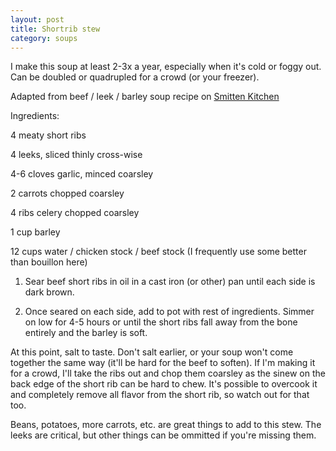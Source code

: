 ```yaml
---
layout: post
title: Shortrib stew
category: soups
---
```


I make this soup at least 2-3x a year, especially when it's cold or foggy out. Can be doubled or quadrupled for a crowd (or your freezer).

Adapted from beef / leek / barley soup recipe on [Smitten Kitchen](https://smittenkitchen.com/2008/10/beef-leek-and-barley-soup/) 

Ingredients:

4 meaty short ribs

4 leeks, sliced thinly cross-wise

4-6 cloves garlic, minced coarsley

2 carrots chopped coarsley

4 ribs celery chopped coarsley

1 cup barley

12 cups water / chicken stock / beef stock (I frequently use some better than bouillon here)


1. Sear beef short ribs in oil in a cast iron (or other) pan until each side is dark brown. 

2. Once seared on each side, add to pot with rest of ingredients. Simmer on low for 4-5 hours or until the short ribs fall away from the bone entirely and the barley is soft.

At this point, salt to taste. Don't salt earlier, or your soup won't come together the same way (it'll be hard for the beef to soften). If I'm making it for a crowd, I'll take the ribs out and chop them coarsley as the sinew on the back edge of the short rib can be hard to chew. It's possible to overcook it and completely remove all flavor from the short rib, so watch out for that too.

Beans, potatoes, more carrots, etc. are great things to add to this stew. The leeks are critical, but other things can be ommitted if you're missing them. 



